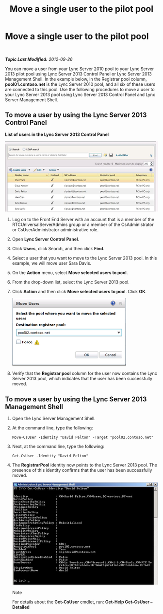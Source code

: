 ﻿---
title: Move a single user to the pilot pool
TOCTitle: Move a single user to the pilot pool
ms:assetid: e9de81a8-40dd-4446-81e7-a2b810eaea50
ms:mtpsurl: https://technet.microsoft.com/en-us/library/JJ205401(v=OCS.15)
ms:contentKeyID: 48185905
ms.date: 07/23/2014
mtps_version: v=OCS.15
---

<div data-xmlns="http://www.w3.org/1999/xhtml">

<div class="topic" data-xmlns="http://www.w3.org/1999/xhtml" data-msxsl="urn:schemas-microsoft-com:xslt" data-cs="http://msdn.microsoft.com/en-us/">

<div data-asp="http://msdn2.microsoft.com/asp">

# Move a single user to the pilot pool

</div>

<div id="mainSection">

<div id="mainBody">

<span> </span>

_**Topic Last Modified:** 2012-09-26_

You can move a user from your Lync Server 2010 pool to your Lync Server 2013 pilot pool using Lync Server 2013 Control Panel or Lync Server 2013 Management Shell. In the example below, in the Registrar pool column, **pool01.contoso.net** is the Lync Server 2010 pool, and all six of these users are connected to this pool. Use the following procedures to move a user to your Lync Server 2013 pool using Lync Server 2013 Control Panel and Lync Server Management Shell.

<div>

## To move a user by using the Lync Server 2013 Control Panel

**List of users in the Lync Server 2013 Control Panel**

![Lync Server Control Panel, Move User dialog](images/JJ721870.a2bce284-0392-4db3-9bb2-9f12699738e7(OCS.15).jpg "Lync Server Control Panel, Move User dialog")

1.  Log on to the Front End Server with an account that is a member of the RTCUniversalServerAdmins group or a member of the CsAdministrator or CsUserAdministrator administrative role.

2.  Open **Lync Server Control Panel**.

3.  Click **Users**, click Search, and then click **Find**.

4.  Select a user that you want to move to the Lync Server 2013 pool. In this example, we will move user Sara Davis.

5.  On the **Action** menu, select **Move selected users to pool**.

6.  From the drop-down list, select the Lync Server 2013 pool.

7.  Click **Action** and then click **Move selected users to pool**. Click **OK**.
    
    ![Move Users, destination registrar pool dialog box](images/JJ205401.8a375003-dc00-4541-b578-4d88f2010601(OCS.15).png "Move Users, destination registrar pool dialog box")  

8.  Verify that the **Registrar pool** column for the user now contains the Lync Server 2013 pool, which indicates that the user has been successfully moved.

</div>

<div>

## To move a user by using the Lync Server 2013 Management Shell

1.  Open the Lync Server Management Shell.

2.  At the command line, type the following:
    
        Move-CsUser -Identity "David Pelton" -Target "pool02.contoso.net"

3.  Next, at the command line, type the following:
    
        Get-CsUser -Identity "David Pelton"

4.  The **RegistrarPool** identity now points to the Lync Server 2013 pool. The presence of this identity confirms that the user has been successfully moved.
    
    ![Output from Get-CsUser cmdlet with Identity filter](images/JJ205401.bc5d4672-8068-4475-b882-dbd305c801a9(OCS.15).jpg "Output from Get-CsUser cmdlet with Identity filter")  
    
    <div class="alert">
    

    > [!NOTE]
    > For details about the <STRONG>Get-CsUser</STRONG> cmdlet, run: <STRONG>Get-Help Get-CsUser –Detailed</STRONG>

    
    </div>

</div>

</div>

<span> </span>

</div>

</div>

</div>

